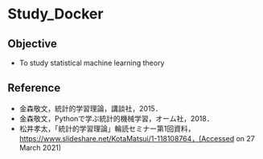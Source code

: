 # Study_Docker
## Objective
- To study statistical machine learning theory
## Reference
- 金森敬文，統計的学習理論，講談社，2015．
- 金森敬文，Pythonで学ぶ統計的機械学習，オーム社，2018．
- 松井孝太，「統計的学習理論」輪読セミナー第1回資料，https://www.slideshare.net/KotaMatsui/1-118108764，(Accessed on 27 March 2021)